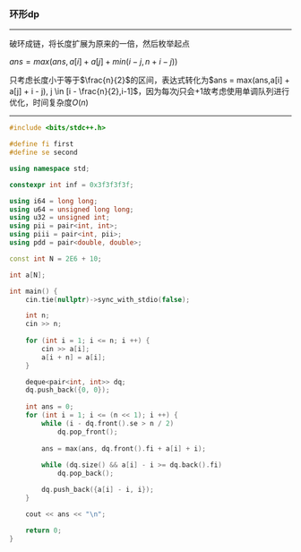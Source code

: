 ### 环形dp

___

破环成链，将长度扩展为原来的一倍，然后枚举起点

$ans = max(ans, a[i] + a[j] + min(i - j, n + i - j))$

只考虑长度小于等于$\frac{n}{2}$的区间，表达式转化为$ans = max(ans,a[i] + a[j] + i - j), j \in [i - \frac{n}{2},i-1]$，因为每次$j$只会$+1$故考虑使用单调队列进行优化，时间复杂度$O(n)$

___

````c++
#include <bits/stdc++.h>

#define fi first
#define se second

using namespace std;

constexpr int inf = 0x3f3f3f3f;

using i64 = long long;
using u64 = unsigned long long;
using u32 = unsigned int;
using pii = pair<int, int>;
using piii = pair<int, pii>;
using pdd = pair<double, double>;

const int N = 2E6 + 10;

int a[N];

int main() {
    cin.tie(nullptr)->sync_with_stdio(false);

    int n;
    cin >> n;
    
    for (int i = 1; i <= n; i ++) {
        cin >> a[i];
        a[i + n] = a[i];
    }

    deque<pair<int, int>> dq;
    dq.push_back({0, 0});
    
    int ans = 0;
    for (int i = 1; i <= (n << 1); i ++) {
        while (i - dq.front().se > n / 2)
            dq.pop_front();
    
        ans = max(ans, dq.front().fi + a[i] + i);
        
        while (dq.size() && a[i] - i >= dq.back().fi)
            dq.pop_back();

        dq.push_back({a[i] - i, i});
    }

    cout << ans << "\n";

    return 0;
}

````

